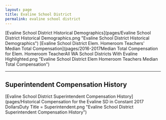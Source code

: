 ```yaml
---
layout: page
title: Evaline School District
permalink: evaline school district
---
```



[Evaline School District Historical Demographics](pages/Evaline School District Historical Demographics.png "Evaline School District Historical Demographics")
[Evaline School District Elem. Homeroom Teachers' Median Total Compensation](pages/2016-2017Median Total Compensation for Elem. Homeroom TeacherAll WA School Districts With Evaline Highlighted.png "Evaline School District Elem Homeroom Teachers Median Total Compensation")


___

## Superintendent Compensation History

[Evaline School District Superintendent Compensation History](pages/Historical Compensation for the Evaline SD in Constant 2017 DollarsDuty Title = Superintendent.png "Evaline School District Superintendent Compensation History")


